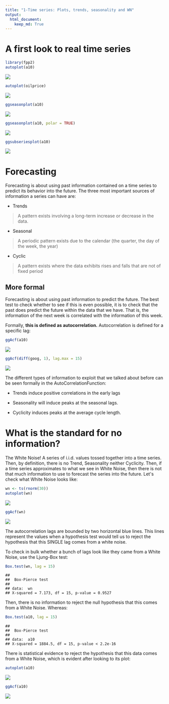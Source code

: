 ```yaml
---
title: "1-Time series: Plots, trends, seasonality and WN"
output: 
  html_document:
    keep_md: True
---
```


# A first look to real time series


```r
library(fpp2)
autoplot(a10)
```

![](1-Information-to-exploit_files/figure-html/unnamed-chunk-1-1.png)<!-- -->


```r
autoplot(oilprice)
```

![](1-Information-to-exploit_files/figure-html/unnamed-chunk-2-1.png)<!-- -->


```r
ggseasonplot(a10)
```

![](1-Information-to-exploit_files/figure-html/unnamed-chunk-3-1.png)<!-- -->


```r
ggseasonplot(a10, polar = TRUE)
```

![](1-Information-to-exploit_files/figure-html/unnamed-chunk-4-1.png)<!-- -->


```r
ggsubseriesplot(a10)
```

![](1-Information-to-exploit_files/figure-html/unnamed-chunk-5-1.png)<!-- -->

# Forecasting

Forecasting is about using past information contained on a time series to predict its behavior into the future. The three most important sources of information a series can have are:

- Trends

> A pattern exists involving a long-term increase or decrease in the data.

- Seasonal

> A periodic pattern exists due to the calendar (the quarter, the day of the week, the year)

- Cyclic

> A pattern exists where the data exhibits rises and falls that are not of fixed period

## More formal

Forecasting is about using past information to predict the future. The best test to check whether to see if this is even possible, it is to check that the past does predict the future within the data that we have. That is, the information of the next week is correlated with the information of this week. 

Formally, **this is defined as autocorrelation.** Autocorrelation is defined for a specific lag:


```r
ggAcf(a10)
```

![](1-Information-to-exploit_files/figure-html/unnamed-chunk-6-1.png)<!-- -->


```r
ggAcf(diff(goog, 1), lag.max = 15)
```

![](1-Information-to-exploit_files/figure-html/unnamed-chunk-7-1.png)<!-- -->

The different types of information to exploit that we talked about before can be seen formally in the AutoCorrelationFunction:

- Trends induce positive correlations in the early lags

- Seasonality will induce peaks at the seasonal lags.

- Cyclicity induces peaks at the average cycle length.

# What is the standard for no information?

The White Noise! A series of i.i.d. values tossed together into a time series. Then, by definition, there is no Trend, Seasonality neither Cyclicity. Then, if a time series approximates to what we see in White Noise, then there is not that much information to use to forecast the series into the future. 
Let's check what White Noise looks like:


```r
wn <- ts(rnorm(30))
autoplot(wn)
```

![](1-Information-to-exploit_files/figure-html/unnamed-chunk-8-1.png)<!-- -->


```r
ggAcf(wn)
```

![](1-Information-to-exploit_files/figure-html/unnamed-chunk-9-1.png)<!-- -->

The autocorrelation lags are bounded by two horizontal blue lines. This lines represent the values when a hypothesis test would tell us to reject the hypothesis that this SINGLE lag comes from a white noise. 

To check in bulk whether a bunch of lags look like they came from a White Noise, use the Ljung-Box test:


```r
Box.test(wn, lag = 15)
```

```
## 
## 	Box-Pierce test
## 
## data:  wn
## X-squared = 7.173, df = 15, p-value = 0.9527
```

Then, there is no information to reject the null hypothesis that this comes from a White Noise. Whereas:


```r
Box.test(a10, lag = 15)
```

```
## 
## 	Box-Pierce test
## 
## data:  a10
## X-squared = 1884.5, df = 15, p-value < 2.2e-16
```

There is statistical evidence to reject the hypothesis that this data comes from a White Noise, which is evident after looking to its plot:


```r
autoplot(a10)
```

![](1-Information-to-exploit_files/figure-html/unnamed-chunk-12-1.png)<!-- -->


```r
ggAcf(a10)
```

![](1-Information-to-exploit_files/figure-html/unnamed-chunk-13-1.png)<!-- -->

